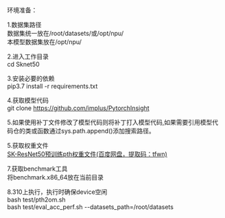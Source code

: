 环境准备：  

1.数据集路径  
数据集统一放在/root/datasets/或/opt/npu/  
本模型数据集放在/opt/npu/

2.进入工作目录  
cd Sknet50

3.安装必要的依赖  
pip3.7 install -r requirements.txt 

4.获取模型代码  
git clone https://github.com/implus/PytorchInsight

5.如果使用补丁文件修改了模型代码则将补丁打入模型代码,如果需要引用模型代码仓的类或函数通过sys.path.append()添加搜索路径。

5.获取权重文件  
[SK-ResNet50预训练pth权重文件(百度网盘，提取码：tfwn)](https://pan.baidu.com/s/1Lx5CNUeRQXOSWjzTlcO2HQ)

7.获取benchmark工具  
将benchmark.x86_64放在当前目录  

8.310上执行，执行时确保device空闲  
bash test/pth2om.sh  
bash test/eval_acc_perf.sh --datasets_path=/root/datasets  
